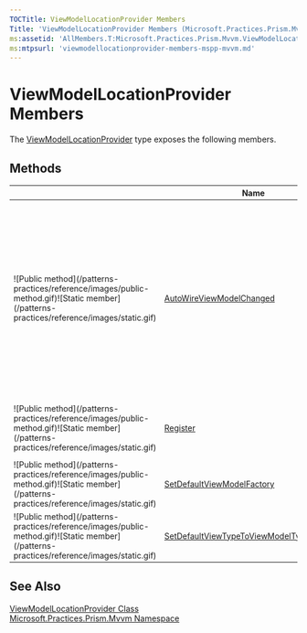 ```yaml
---
TOCTitle: ViewModelLocationProvider Members
Title: 'ViewModelLocationProvider Members (Microsoft.Practices.Prism.Mvvm)'
ms:assetid: 'AllMembers.T:Microsoft.Practices.Prism.Mvvm.ViewModelLocationProvider'
ms:mtpsurl: 'viewmodellocationprovider-members-mspp-mvvm.md'
---
```



# ViewModelLocationProvider Members

The [ViewModelLocationProvider](/patterns-practices/reference/viewmodellocationprovider-class-mspp-mvvm) type exposes the following members.

## Methods


<table>

<thead>
<tr class="header">
<th> </th>
<th>Name</th>
<th>Description</th>
</tr>
</thead>
<tbody>
<tr class="odd">
<td>![Public method](/patterns-practices/reference/images/public-method.gif)![Static member](/patterns-practices/reference/images/static.gif)</td>
<td><a href="/patterns-practices/reference/viewmodellocationprovider-autowireviewmodelchanged-method-mspp-mvvm
">AutoWireViewModelChanged</a></td>
<td><div class="summary">
Automatically looks up the viewmodel that corresponds to the current view, using two strategies: It first looks to see if there is a mapping registered for that view, if not it will fallback to the convention based approach.
</div></td>
</tr>
<tr class="even">
<td>![Public method](/patterns-practices/reference/images/public-method.gif)![Static member](/patterns-practices/reference/images/static.gif)</td>
<td><a href="/patterns-practices/reference/viewmodellocationprovider-register-method-mspp-mvvm
">Register</a></td>
<td><div class="summary">
Registers the view model factory for the specified view type name.
</div></td>
</tr>
<tr class="odd">
<td>![Public method](/patterns-practices/reference/images/public-method.gif)![Static member](/patterns-practices/reference/images/static.gif)</td>
<td><a href="/patterns-practices/reference/viewmodellocationprovider-setdefaultviewmodelfactory-method-mspp-mvvm
">SetDefaultViewModelFactory</a></td>
<td><div class="summary">
Sets the default view model factory.
</div></td>
</tr>
<tr class="even">
<td>![Public method](/patterns-practices/reference/images/public-method.gif)![Static member](/patterns-practices/reference/images/static.gif)</td>
<td><a href="/patterns-practices/reference/viewmodellocationprovider-setdefaultviewtypetoviewmodeltyperesolver-method-mspp-mvvm
">SetDefaultViewTypeToViewModelTypeResolver</a></td>
<td><div class="summary">
Sets the default view type to view model type resolver.
</div></td>
</tr>
</tbody>
</table>

## See Also

[ViewModelLocationProvider Class](/patterns-practices/reference/viewmodellocationprovider-class-mspp-mvvm)<br/>
[Microsoft.Practices.Prism.Mvvm Namespace](https://msdn.microsoft.com/library/microsoft.practices.prism.mvvm)